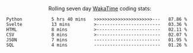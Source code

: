 <!--<p align="center">
  <img width="auto" src ="https://github-readme-stats.vercel.app/api/top-langs/?username=syrkis&layout=compact&hide_border=true&theme=darcula&bg_color=00000000&langs_count=6&hide=jupyter%20notebook,JavaScript,HTML" width = 400>
      <img src ="https://github-readme-streak-stats.herokuapp.com?user=syrkis&theme=darcula&hide_border=true&background=FFFFFF00" width = 400>

</p>-->
<p align="center">Rolling seven day <a href='https://wakatime.com/'> WakaTime</a> coding stats:</p>
<!--START_SECTION:waka-->

```text
Python           5 hrs 40 mins   >>>>>>>>>>>>>>>>>>>>>>---   87.86 %
Svelte           13 mins         >------------------------   03.36 %
HTML             8 mins          >------------------------   02.11 %
CSV              8 mins          >------------------------   02.07 %
JSON             7 mins          -------------------------   01.95 %
SQL              4 mins          -------------------------   01.26 %
```

<!--END_SECTION:waka-->
